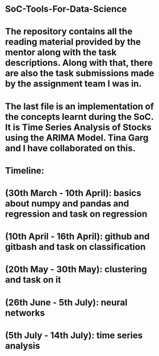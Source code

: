 # SoC-Tools-For-Data-Science
# The repository contains all the reading material provided by the mentor along with the task descriptions. Along with that, there are also the task submissions made by the assignment team I was in. 
# The last file is an implementation of the concepts learnt during the SoC. It is Time Series Analysis of Stocks using the ARIMA Model. Tina Garg and I have collaborated on this.
# Timeline: 
# (30th March - 10th April): basics about numpy and pandas and regression and task on regression
# (10th April - 16th April): github and gitbash and task on classification
# (20th May - 30th May): clustering and task on it
# (26th June - 5th July): neural networks 
# (5th July - 14th July): time series analysis
